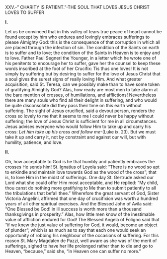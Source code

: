 
XXV.-” CHARITY IS PATIENT.”-THE SOUL THAT LOVES JESUS CHRIST LOVES TO SUFFER

**I.**

Let us be convinced that in this valley of tears true peace of heart cannot be found except by him who endures and lovingly embraces sufferings to please Almighty God: this is the consequence of that corruption in which all are placed through the infection of sin. The condition of the Saints on earth is to suffer and to love; the condition of the Saints in Heaven is to enjoy and to love. Father Paul Segneri the Younger, in a letter which he wrote one of his penitents to encourage her to suffer, gave her the counsel to keep these words inscribed at the foot of her Crucifix: Tis thus one loves! It is not simply by suffering but by desiring to suffer for the love of Jesus Christ that a soul gives the surest signs of really loving Him. And what greater acquisition, said St. Teresa, can we possibly make than to have some token of gratifying Almighty God? Alas, how ready are most men to take alarm at the bare mention of crosses, of humiliations, and afflictions! Nevertheless there are many souls who find all their delight in suffering, and who would be quite disconsolate did they pass their time on this earth without suffering. The sight of Jesus crucified, said a devout person, renders the cross so lovely to me that it seems to me I could never be happy without suffering; the love of Jesus Christ is sufficient for me in all circumstances. Jesus advises everyone who would follow Him to take up and carry his cross: _Let him take up his cross and follow me_-(Luke ix. 23). But we must take it up and carry it, not by constraint and against our will, but with humility, patience, and love.

**II.**

Oh, how acceptable to God is he that humbly and patiently embraces the crosses He sends him! St. Ignatius of Loyola said: “There is no wood so apt to enkindle and maintain love towards God as the wood of the cross”; that is, to love Him in the midst of sufferings. One day St. Gertrude asked our Lord what she could offer Him most acceptable, and He replied: “My child, thou canst do nothing more gratifying to Me than to submit patiently to all the tribulations that befall thee.” Wherefore the great servant of God, Sister Victoria Angelini, affirmed that one day of crucifixion was worth a hundred years of all other spiritual exercises. And the Blessed John of Avila said: “One Blessed be God! in ill success is worth more than a thousand thanksgivings in prosperity.” Alas, how little men know of the inestimable value of affliction endured for God! The Blessed Angela of Foligno said that “if we knew the just value of suffering for God, it would, become an object of plunder”; which is as much as to say that each one would seek an opportunity of robbing his neighbour of the occasions of suffering. For this reason St. Mary Magdalen de Pazzi, well aware as she was of the merit of sufferings, sighed to have her life prolonged rather than to die and go to Heaven, “because,” said she, “in Heaven one can suffer no more.”


